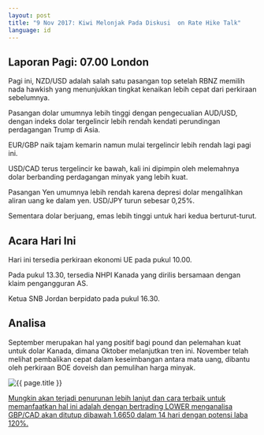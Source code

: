 ```yaml
---
layout: post
title: "9 Nov 2017: Kiwi Melonjak Pada Diskusi  on Rate Hike Talk"
language: id
---
```

## Laporan Pagi: 07.00 London

Pagi ini, NZD/USD adalah salah satu pasangan top setelah RBNZ memilih nada hawkish yang menunjukkan tingkat kenaikan lebih cepat dari perkiraan sebelumnya.

Pasangan dolar umumnya lebih tinggi dengan pengecualian AUD/USD, dengan indeks dolar tergelincir lebih rendah kendati perundingan perdagangan Trump di Asia.

EUR/GBP naik tajam kemarin namun mulai tergelincir lebih rendah lagi pagi ini.

USD/CAD terus tergelincir ke bawah, kali ini dipimpin oleh melemahnya dolar berbanding perdagangan minyak yang lebih kuat.

Pasangan Yen umumnya lebih rendah karena depresi dolar mengalihkan aliran uang ke dalam yen. USD/JPY turun sebesar 0,25%.

Sementara dolar berjuang, emas lebih tinggi untuk hari kedua berturut-turut.

## Acara Hari Ini

Hari ini tersedia perkiraan ekonomi UE pada pukul 10.00.

Pada pukul 13.30, tersedia NHPI Kanada yang dirilis bersamaan dengan klaim pengangguran AS.

Ketua SNB Jordan berpidato pada pukul 16.30.

## Analisa

September merupakan hal yang positif bagi pound dan pelemahan kuat untuk dolar Kanada, dimana Oktober melanjutkan tren ini. November telah melihat pembalikan cepat dalam keseimbangan antara mata uang, dibantu oleh perkiraan BOE doveish dan pemulihan harga minyak.

<img src="{{ site.url }}/images/nov/id-09-nov-17.png" alt="{{ page.title }}" title="{{ page.title }}">

<a href="%LINK%%?currency=USD& market=forex&underlying=frxAUDUSD&formname=higherlower&duration_amount=14&duration_units=d&expiry_type=duration&amount=10&amount_type=payout&barrier=0.7600" target="_blank">Mungkin akan terjadi penurunan lebih lanjut dan cara terbaik untuk memanfaatkan hal ini adalah dengan bertrading LOWER menganalisa GBP/CAD akan ditutup dibawah 1.6650 dalam 14 hari dengan potensi laba 120%.</a>
